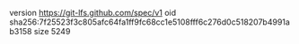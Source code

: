 version https://git-lfs.github.com/spec/v1
oid sha256:7f25523f3c805afc64fa1ff9fc68cc1e5108fff6c276d0c518207b4991ab3158
size 5249
